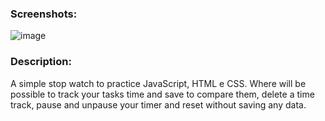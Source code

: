 ### Screenshots:
![image](https://github.com/user-attachments/assets/b4b5e494-8088-4294-b2dc-69af58e935f1)


### Description:

A simple stop watch to practice JavaScript, HTML e CSS. Where will be possible to track your tasks time and save to compare them, delete a time track, pause and unpause your timer and reset without saving any data.

  
    
